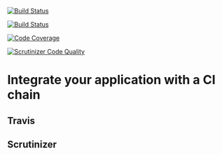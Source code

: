 [![Build Status](https://travis-ci.com/unbreakablery/ci.svg?branch=main)](https://travis-ci.com/unbreakablery/ci)

[![Build Status](https://scrutinizer-ci.com/g/unbreakablery/ci/badges/build.png?b=main)](https://scrutinizer-ci.com/g/unbreakablery/ci/build-status/main)

[![Code Coverage](https://scrutinizer-ci.com/g/unbreakablery/ci/badges/coverage.png?b=main)](https://scrutinizer-ci.com/g/unbreakablery/ci/?branch=main)

[![Scrutinizer Code Quality](https://scrutinizer-ci.com/g/unbreakablery/ci/badges/quality-score.png?b=main)](https://scrutinizer-ci.com/g/unbreakablery/ci/?branch=main)

Integrate your application with a CI chain
===============================



Travis
-------------------------------



Scrutinizer
-------------------------------

